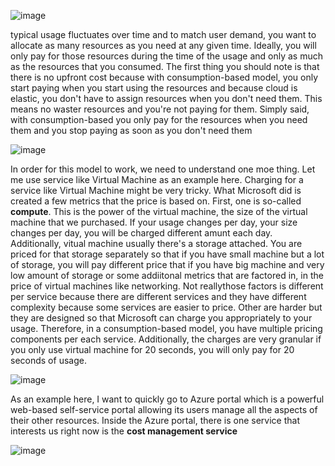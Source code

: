 ![image](https://github.com/user-attachments/assets/b55f2be0-d122-42b8-891e-326bffe662a6)



typical usage fluctuates over time and to match user demand, you want to allocate as many resources as you need at any given time. Ideally, you will only pay for those resources during the time of the usage and only as much as the resources that you consumed. The first thing you should note is that there is no upfront cost because with consumption-based model, you only start paying when you start using the resources and because cloud is elastic, you don't have to assign resources when you don't need them. This means no waster resources and you're not paying for them. Simply said, with consumption-based you only pay for the resources when you need them and you stop paying as soon as you don't need them 

![image](https://github.com/user-attachments/assets/630ef462-f573-477e-a72b-2cc9a3396f22)


In order for this model to work, we need to understand one moe thing. Let me use service like Virtual Machine as an example here. Charging for a service like Virtual Machine might be very tricky. What Microsoft did is created a few metrics that the price is based on. First, one is so-called **compute**. This is the power of the virtual machine, the size of the virtual machine that we purchased. If your usage changes per day, your size changes per day, you will be charged different amunt each day. Additionally, vitual machine usually there's a storage attached. You are priced for that storage separately so that if you have small machine but a lot of storage, you will pay different price that if you have big machine and very low amount of storage or some addiitonal metrics that are factored in, in the price of virtual machines like networking. Not reallythose factors is different per service because there are different services and they have different complexity because some services are easier to price. Other are harder but they are designed so that Microsoft can charge you appropriately to your usage. Therefore, in a consumption-based model, 
you have multiple pricing components per each service. Additionally, the charges are very granular if you only use virtual machine for 20 seconds, you will only pay for 20 seconds of usage. 

![image](https://github.com/user-attachments/assets/1e0741d3-2dd3-4341-bb50-9435f4f518a9)



As an example here, I want to quickly go to Azure portal which is a powerful web-based self-service portal allowing its users manage all the aspects of their other resources. Inside the Azure portal, there is one service that interests us right now is the **cost management service**

![image](https://github.com/user-attachments/assets/f4085bba-9d17-4189-944d-e0ef9cb5b57c)
